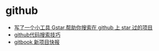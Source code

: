 # github
* [写了一个小工具 Gstar,帮助你搜索在 github 上 star 过的项目](https://ruby-china.org/topics/14595)
* [github代码搜索技巧](http://blog.sina.com.cn/s/blog_4e60b09d0102vcso.html)
* [gitbook 新项目快报](http://www.open-open.com/github/)
